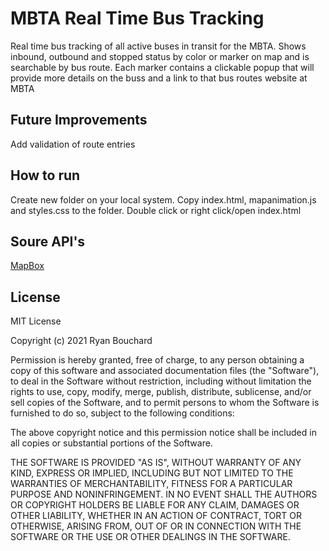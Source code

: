 <h1>MBTA Real Time Bus Tracking</h1>
Real time bus tracking of all active buses in transit for the MBTA. Shows inbound, outbound and stopped status by color or marker on map and is searchable by bus route. Each marker contains a clickable popup that will provide more details on the buss and a link to that bus routes website at MBTA
<h2>Future Improvements</h2>
<p>Add validation of route entries</p>
<h2>How to run</h2>
Create new folder on your local system. Copy index.html, mapanimation.js and styles.css to the folder. Double click or right click/open index.html
<h2>Soure API's</h2>
<a href="https://www.mapbox.com/legal/tos/" target="_blank">MapBox</a>
<h2>License</h2>
MIT License

Copyright (c) 2021 Ryan Bouchard

Permission is hereby granted, free of charge, to any person obtaining a copy
of this software and associated documentation files (the "Software"), to deal
in the Software without restriction, including without limitation the rights
to use, copy, modify, merge, publish, distribute, sublicense, and/or sell
copies of the Software, and to permit persons to whom the Software is
furnished to do so, subject to the following conditions:

The above copyright notice and this permission notice shall be included in all
copies or substantial portions of the Software.

THE SOFTWARE IS PROVIDED "AS IS", WITHOUT WARRANTY OF ANY KIND, EXPRESS OR
IMPLIED, INCLUDING BUT NOT LIMITED TO THE WARRANTIES OF MERCHANTABILITY,
FITNESS FOR A PARTICULAR PURPOSE AND NONINFRINGEMENT. IN NO EVENT SHALL THE
AUTHORS OR COPYRIGHT HOLDERS BE LIABLE FOR ANY CLAIM, DAMAGES OR OTHER
LIABILITY, WHETHER IN AN ACTION OF CONTRACT, TORT OR OTHERWISE, ARISING FROM,
OUT OF OR IN CONNECTION WITH THE SOFTWARE OR THE USE OR OTHER DEALINGS IN THE
SOFTWARE.


